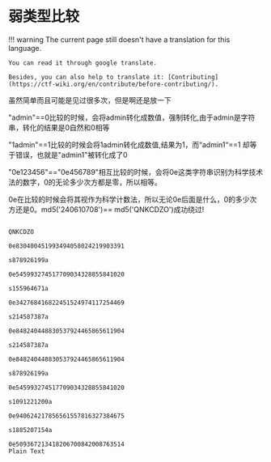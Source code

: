 # 弱类型比较
!!! warning
    The current page still doesn't have a translation for this language.

    You can read it through google translate.

    Besides, you can also help to translate it: [Contributing](https://ctf-wiki.org/en/contribute/before-contributing/).



虽然简单而且可能是见过很多次，但是啊还是放一下


"admin"==0比较的时候，会将admin转化成数值，强制转化,由于admin是字符串，转化的结果是0自然和0相等





"1admin"==1比较的时候会将1admin转化成数值,结果为1，而“admin1“==1 却等于错误，也就是"admin1"被转化成了0





"0e123456"=="0e456789"相互比较的时候，会将0e这类字符串识别为科学技术法的数字，0的无论多少次方都是零，所以相等。











0e在比较的时候会将其视作为科学计数法，所以无论0e后面是什么，0的多少次方还是0。md5('240610708')== md5('QNKCDZO')成功绕过!





```plain

QNKCDZO

0e830400451993494058024219903391

s878926199a

0e545993274517709034328855841020

s155964671a

0e342768416822451524974117254469

s214587387a

0e848240448830537924465865611904

s214587387a

0e848240448830537924465865611904

s878926199a

0e545993274517709034328855841020

s1091221200a

0e940624217856561557816327384675

s1885207154a

0e509367213418206700842008763514
Plain Text
```





